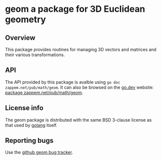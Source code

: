 # geom a package for 3D Euclidean geometry

## Overview

This package provides routines for managing 3D vectors and matrices
and their various transformations.

## API

The API provided by this package is avalble using `go doc
zappem.net/pub/math/geom`. It can also be browsed on the
[go.dev](http://go.dev) website:
[package zappem.net/pub/math/geom](https://pkg.go.dev/zappem.net/pub/math/geom).

## License info

The geom package is distributed with the same BSD 3-clause license
as that used by [golang](https://golang.org/LICENSE) itself.

## Reporting bugs

Use the [github geom bug
tracker](https://github.com/tinkerator/geom/issues).
